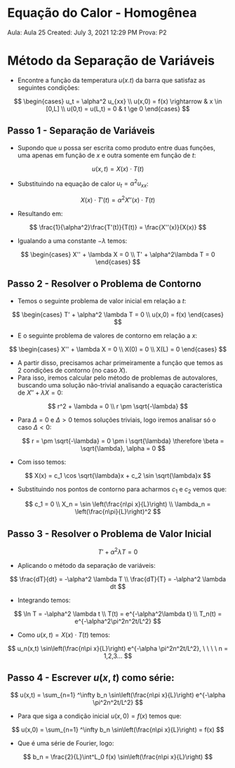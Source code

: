 # Equação do Calor - Homogênea

Aula: Aula 25
Created: July 3, 2021 12:29 PM
Prova: P2

# Método da Separação de Variáveis

- Encontre a função da temperatura $u(x.t)$ da barra que satisfaz as seguintes condições:

$$
\begin{cases}
u_t = \alpha^2 u_{xx} \\ 
u(x,0) = f(x) \rightarrow & x \in [0,L] \\ 
u(0,t) = u(L,t) = 0 & t \ge 0
\end{cases}
$$

## Passo 1 - Separação de Variáveis

- Supondo que $u$ possa ser escrita como produto entre duas funções, uma apenas em função de $x$ e outra somente em função de $t$:

$$
u(x,t) = X(x) \cdot T(t)
$$

- Substituindo na equação de calor $u_t = \alpha ^2 u_{xx}$:

$$
X(x) \cdot T'(t) = \alpha^2 X''(x) \cdot T(t)
$$

- Resultando em:

$$
\frac{1}{\alpha^2}\frac{T'(t)}{T(t)} = \frac{X''(x)}{X(x)}
$$

- Igualando a uma constante $-\lambda$ temos:

$$
\begin{cases}
X'' + \lambda X = 0 \\ 
T' + \alpha^2\lambda T = 0
\end{cases}
$$

## Passo 2 - Resolver o Problema de Contorno

- Temos o seguinte problema de valor inicial em relação a $t$:

$$
\begin{cases}
T' + \alpha^2 \lambda T = 0 \\ 
u(x,0) = f(x)
\end{cases}
$$

- E o seguinte problema de valores de contorno em relação a $x$:

$$
\begin{cases}
X'' + \lambda X = 0 \\ 
X(0) = 0 \\ 
X(L) = 0
\end{cases}
$$

- A partir disso, precisamos achar primeiramente a função que temos as 2 condições de contorno (no caso $X$).
- Para isso, iremos calcular pelo método de problemas de autovalores, buscando uma solução não-trivial analisando a equação característica de $X'' + \lambda X = 0$:

$$
r^2 + \lambda  = 0 \\ 
r \pm \sqrt{-\lambda}
$$

- Para $\Delta = 0$ e $\Delta > 0$ temos soluções triviais, logo iremos analisar só o caso $\Delta < 0$:
    
    $$
    r = \pm \sqrt{-\lambda} = 0 \pm i \sqrt{\lambda} \therefore \beta = \sqrt{\lambda}, \alpha = 0
    $$
    
- Com isso temos:

$$
X(x) = c_1 \cos \sqrt{\lambda}x + c_2 \sin \sqrt{\lambda}x
$$

- Substituindo nos pontos de contorno para acharmos $c_1$ e $c_2$ vemos que:

$$
c_1 = 0 \\ 
X_n = \sin \left(\frac{n\pi x}{L}\right) \\ 
\lambda_n = \left(\frac{n\pi}{L}\right)^2
$$

## Passo 3 - Resolver o Problema de Valor Inicial

$$
T' + \alpha ^2 \lambda T = 0
$$

- Aplicando o método da separação de variáveis:

$$
\frac{dT}{dt} = -\alpha^2 \lambda T \\ 
\frac{dT}{T} = -\alpha^2 \lambda dt
$$

- Integrando temos:

$$
\ln T = -\alpha^2 \lambda t \\ 
T(t) = e^{-\alpha^2\lambda t} \\ 
T_n(t) = e^{-\alpha^2\pi^2n^2t/L^2} 
$$

- Como $u(x,t) = X(x) \cdot T(t)$ temos:

$$
u_n(x,t) \sin\left(\frac{n\pi x}{L}\right) e^{-\alpha \pi^2n^2t/L^2}, \ \ \ \ n = 1,2,3...
$$

## Passo 4 - Escrever $u(x,t)$ como série:

$$
u(x,t) = \sum_{n=1} ^\infty b_n \sin\left(\frac{n\pi x}{L}\right) e^{-\alpha \pi^2n^2t/L^2}
$$

- Para que siga a condição inicial $u(x,0) = f(x)$ temos que:

$$
u(x,0) = \sum_{n=1} ^\infty b_n \sin\left(\frac{n\pi x}{L}\right)  = f(x)
$$

- Que é uma série de Fourier, logo:

$$
b_n = \frac{2}{L}\int^L_0 f(x) \sin\left(\frac{n\pi x}{L}\right)
$$